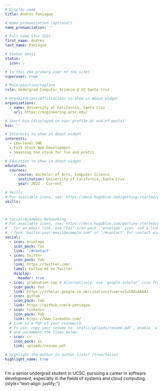```yaml
---
# Display name
title: Andres Paniagua

# Name pronunciation (optional)
name_pronunciation: ''

# Full name (for SEO)
first_name: Andres
last_name: Paniagua

# Status emoji
status:
  icon: ☕️

# Is this the primary user of the site?
superuser: true

# Role/position/tagline
role: Undergrad Computer Science @ UC Santa Cruz

# Organizations/Affiliations to show in About widget
organizations:
  - name: University of California, Santa Cruz
    url: https://engineering.ucsc.edu/

# Short bio (displayed in user profile at end of posts)
bio: ''

# Interests to show in About widget
interests:
  - Low-level SWE
  - Full Stack Web Development
  - Smashing the stack for fun and profit

# Education to show in About widget
education:
  courses:
    - course: Bachelor of Arts, Computer Science
      institution: University of California, Santa Cruz
      year: 2022 - Current

# Skills
# For available icons, see: https://docs.hugoblox.com/getting-started/page-builder/#icons
skills:

  

# Social/Academic Networking
# For available icons, see: https://docs.hugoblox.com/getting-started/page-builder/#icons
#   For an email link, use "fas" icon pack, "envelope" icon, and a link in the
#   form "mailto:your-email@example.com" or "/#contact" for contact widget.
social:
  - icon: envelope
    icon_pack: fas
    link: '/#contact'
  - icon: twitter
    icon_pack: fab
    link: https://twitter.com/
    label: Follow me on Twitter
    display:
      header: true
  - icon: graduation-cap # Alternatively, use `google-scholar` icon from `ai` icon pack
    icon_pack: fas
    link: https://scholar.google.co.uk/citations?user=sIwtMXoAAAAJ
  - icon: github
    icon_pack: fab
    link: https://github.com/a-paniagua
  - icon: linkedin
    icon_pack: fab
    link: https://www.linkedin.com/
  # Link to a PDF of your resume/CV.
  # To use: copy your resume to `static/uploads/resume.pdf`, enable `ai` icons in `params.yaml`,
  # and uncomment the lines below.
  - icon: cv
    icon_pack: ai
    link: uploads/resume.pdf

# Highlight the author in author lists? (true/false)
highlight_name: true
---
```


I'm a senior undergrad student in UCSC, pursuing a career in software development, especially in the fields of systems and cloud computing. 
{style="text-align: justify;"}

